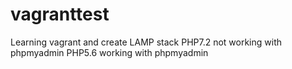 # vagranttest
Learning vagrant and create LAMP stack
PHP7.2 not working with phpmyadmin
PHP5.6 working with phpmyadmin
